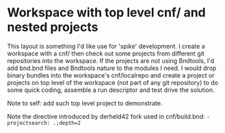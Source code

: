 # Workspace with top level cnf/ and nested projects

This layout is something I'd like use for 'spike' development. I create a workspace with a cnf/ then check out some projects from different git repositories into the 
workspace. If the projects are not using Bndtools, I'd add bnd.bnd files and Bndtools nature to the modules I need. I would drop binary bundles into the workspace's 
cnf/localrepo and create a project or projects on top level of the workspace (not part of any git repository) to do some quick coding, assemble a run descriptor and 
test drive the solution.

Note to self: add such top level project to demonstrate.

Note the directive introduced by derheld42 fork used in cnf/build.bnd: `-projectsearch: .;depth=2`
